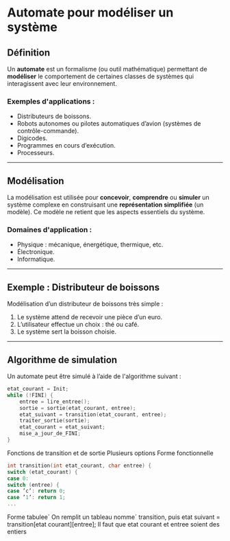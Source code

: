# Automate pour modéliser un système

## **Définition**
Un **automate** est un formalisme (ou outil mathématique) permettant de **modéliser** le comportement de certaines classes de systèmes qui interagissent avec leur environnement.

### **Exemples d'applications :**
- Distributeurs de boissons.
- Robots autonomes ou pilotes automatiques d’avion (systèmes de contrôle-commande).
- Digicodes.
- Programmes en cours d’exécution.
- Processeurs.

---

## **Modélisation**
La modélisation est utilisée pour **concevoir**, **comprendre** ou **simuler** un système complexe en construisant une **représentation simplifiée** (un modèle). Ce modèle ne retient que les aspects essentiels du système.

### **Domaines d'application :**
- Physique : mécanique, énergétique, thermique, etc.
- Électronique.
- Informatique.

---

## **Exemple : Distributeur de boissons**
Modélisation d’un distributeur de boissons très simple :
1. Le système attend de recevoir une pièce d’un euro.
2. L’utilisateur effectue un choix : thé ou café.
3. Le système sert la boisson choisie.

---

## **Algorithme de simulation**
Un automate peut être simulé à l’aide de l'algorithme suivant :

```c
etat_courant = Init;
while (!FINI) {
    entree = lire_entree();
    sortie = sortie(etat_courant, entree);
    etat_suivant = transition(etat_courant, entree);
    traiter_sortie(sortie);
    etat_courant = etat_suivant;
    mise_a_jour_de_FINI;
}
```
Fonctions de transition et de sortie
Plusieurs options
Forme fonctionnelle

```c
int transition(int etat_courant, char entree) {
switch (etat_courant) {
case 0:
switch (entree) {
case ’c’: return 0;
case ’1’: return 1;
...
```
Forme tabulee´
On remplit un tableau nomme´ transition, puis
etat suivant = transition[etat courant][entree];
Il faut que etat courant et entree soient des entiers
